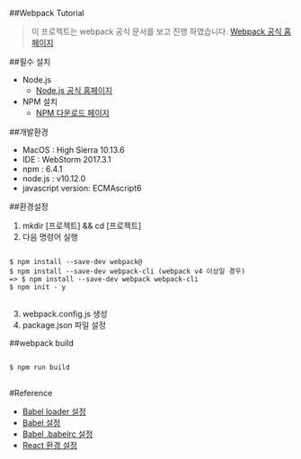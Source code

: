 ##Webpack Tutorial

> 이 프로젝트는 webpack 공식 문서를 보고 진행 하였습니다.
> [Webpack 공식 홈페이지](https://webpack.js.org/)

##필수 설치
* Node.js
    * [Node.js 공식 홈페이지](https://nodejs.org/)
* NPM 설치
    * [NPM 다운로드 페이지](https://www.npmjs.com/get-npm)

##개발환경
* MacOS : High Sierra 10.13.6
* IDE   : WebStorm 2017.3.1
* npm   : 6.4.1
* node.js : v10.12.0
* javascript version: ECMAscript6

##환경설정
1. mkdir [프로젝트] && cd [프로젝트]
2. 다음 명령어 실행
<pre>
<code>
$ npm install --save-dev webpack@<version>
$ npm install --save-dev webpack-cli (webpack v4 이상일 경우)
=> $ npm install --save-dev webpack webpack-cli
$ npm init - y
</code>
</pre>

3. webpack.config.js 생성
4. package.json 파일 설정

##webpack build
<pre>
<code>
$ npm run build
</code>
</pre>

#Reference
* [Babel loader 설정](https://webpack.js.org/loaders/babel-loader/)
* [Babel 설정](https://poiemaweb.com/es6-babel)
* [Babel .babelrc 설정](https://babeljs.io/setup#installation)
* [React 환경 설정](https://velopert.com/814)